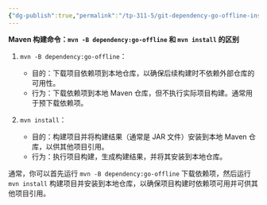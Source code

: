 ```yaml
---
{"dg-publish":true,"permalink":"/tp-311-5/git-dependency-go-offline-install/","dgPassFrontmatter":true,"created":"2023-10-20T11:12:41.093+08:00","updated":"2024-06-01T10:50:32.384+08:00"}
---
```


**Maven 构建命令：`mvn -B dependency:go-offline` 和 `mvn install` 的区别**

1. `mvn -B dependency:go-offline`：
   - 目的：下载项目依赖项到本地仓库，以确保后续构建时不依赖外部仓库的可用性。
   - 行为：下载依赖项到本地 Maven 仓库，但不执行实际项目构建。通常用于预下载依赖项。

2. `mvn install`：
   - 目的：构建项目并将构建结果（通常是 JAR 文件）安装到本地 Maven 仓库，以供其他项目引用。
   - 行为：执行项目构建，生成构建结果，并将其安装到本地仓库。

通常，你可以首先运行 `mvn -B dependency:go-offline` 下载依赖项，然后运行 `mvn install` 构建项目并安装到本地仓库，以确保项目构建时依赖项可用并可供其他项目引用。
